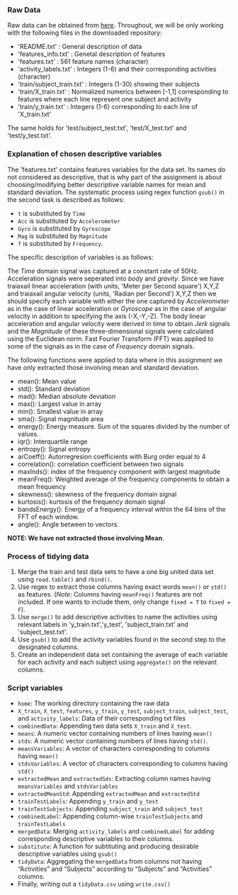 ### Raw Data

Raw data can be obtained from [here](https://d396qusza40orc.cloudfront.net/getdata%2Fprojectfiles%2FUCI%20HAR%20Dataset.zip ). Throughout, we will be only working with the following files in the 
downloaded repository:

*	'README.txt' 				: General description of data 
*	'features_info.txt' 		: Genetal description of features
*	'features.txt'				: 561 feature names (character)
*	'activity_labels.txt'		: Integers (1-6) and their corresponding activities (character) 
*	'train/subject_train.txt'	: Integers (1-30) showing their subjects 
*	'train/X_train.txt'			: Normalized numerics between [-1,1] corresponding to features where each line represent one subject and activity
*	'train/y_train.txt'			: Integers (1-6) corresponding to each line of 'X_train.txt'

The same holds for 'test/subject_test.txt', 'test/X_test.txt' and 'test/y_test.txt'.

### Explanation of chosen descriptive variables

The 'features.txt' contains features variables for the data set. Its names do not considered as descriptive, that is why part of the assignment is about choosing/modifying better descriptive variable 
names for mean and standard deviation. The systematic process using regex function `gsub()` in the second task is described as follows:

*	`t` is substituted by `Time`
*	`Acc` is substituted by `Accelerometer`
*	`Gyro` is substituted by `Gyroscope`
*	`Mag` is substituted by `Magnitude` 
*	`f` is substituted by `Frequency`.

The specific description of variables is as follows:

The *Time* domain signal was captured at a constant rate of 50Hz. Acceleration signals were seperated into *body* and *gravity*. Since we have traiaxail linear acceleration (with units, 'Meter per Second square') X,Y,Z and traiaxail angular velocity (units, 'Radian per Second') X,Y,Z then we should specify each variable with either the one captured by *Accelerometer* as in the case of linear acceleration or *Gyroscope* as in the case of angular velocity in addition to specifying the axis (-X,-Y,-Z). The body linear acceleration and angular velocity were derived in time to obtain *Jerk* signals and the *Magnitude* of these three-dimensional signals were calculated using the Euclidean norm. Fast Fourier Transform (FFT) was applied to some of the signals as in the case of *Frequency* domain signals. 

The following functions were applied to data where in this assignment we have only extracted those involving mean and standard deviation.

*	mean(): Mean value
*	std(): Standard deviation
*	mad(): Median absolute deviation 
*	max(): Largest value in array
*	min(): Smallest value in array
*	sma(): Signal magnitude area
*	energy(): Energy measure. Sum of the squares divided by the number of values. 
*	iqr(): Interquartile range 
*	entropy(): Signal entropy
*	arCoeff(): Autorregresion coefficients with Burg order equal to 4
*	correlation(): correlation coefficient between two signals
*	maxInds(): index of the frequency component with largest magnitude
*	meanFreq(): Weighted average of the frequency components to obtain a mean frequency
*	skewness(): skewness of the frequency domain signal 
*	kurtosis(): kurtosis of the frequency domain signal 
*	bandsEnergy(): Energy of a frequency interval within the 64 bins of the FFT of each window.
*	angle(): Angle between to vectors.

**NOTE: We have not extracted those involving Mean**.

### Process of tidying data

1.	Merge the train and test data sets to have a one big united data set using `read.table()` and 		`rbind()`. 
2.	Use regex to extract those columns having exact words `mean()` or `std()` as features. (*Note:* Columns having `meanFreq()` features are not included. If one wants to include them, only change `fixed = T` to `fixed = F`).
3.	Use `merge()` to add descriptive activities to name the activities using relevant labels in 'y_train.txt','y_test', 'subject_train.txt' and 'subject_test.txt'.
4.	Use `gsub()` to add the activity variables found in the second step to the designated columns.
5.	Create an independent data set containing the average of each variable for each activity and each subject using `aggregate()` on the relevant columns.

### Script variables

*	`home`: The working directory containing the raw data
*	`X_train`, `X_test`, `features`, `y_train`, `y_test`, `subject_train`, `subject_test`, and `activity_labels`: Data of their corresponding txt files
*	`combinedData`: Appending two data sets `X_train` and `X_test`.
*	`means`: A numeric vector containing numbers of lines having `mean()`  
*	`stds`: A numeric vector containing numbers of lines having `std()`.
*	`meansVariables`: A vector of characters corresponding to columns  having `mean()` 
*	`stdsVariables`: A vector of characters corresponding to columns having `std()`
*	`extractedMean` and `extractedSds`: Extracting column names having `meansVariables` and `stdsVariables`
*	`extractedMeanStd`: Appending `extractedMean` and `extractedStd`
*	`trainTestLabels`: Appending `y_train` and `y_test`
*	`trainTestSubjects`: Appending `subject_train` and `subject_test`
*	`combinedLabel`: Appending column-wise `trainTestSubjects` and `trainTestLabels`
*	`mergedData`: Merging `activity_labels` and `combinedLabel` for adding corresponding descriptive variables to their columns.
* `substitute`: A function for subtituting and producing desirable descriptive variables using `gsub()`
*	`tidyData`: Aggregating the `mergedData` from columns not having “Activities” and “Subjects” according to “Subjects” and “Activities” columns.
*	 Finally, writing out a `tidyData.csv` using `write.csv()`






 

